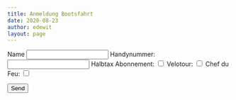 ```yaml
---
title: Anmeldung Bootsfahrt
date: 2020-08-23
author: edewit
layout: page
---
```


<form
  action="https://formspree.io/xzbjvqdy"
  method="POST"
>
  <label>
    Name
    <input type="text" name="name">
  </label>
  <label>
    Handynummer:
    <input type="text" name="handynummer">
  </label>
  <label>
    Halbtax Abonnement:
    <input type="checkbox" name="halbtax" value="ja">
  </label>
  <label>
    Velotour:
    <input type="checkbox" name="velo" value="ja">
  </label>
  <label>
    Chef du Feu:
    <input type="checkbox" name="gril-chef" value="ja">
  </label>


  <button type="submit">Send</button>
</form>